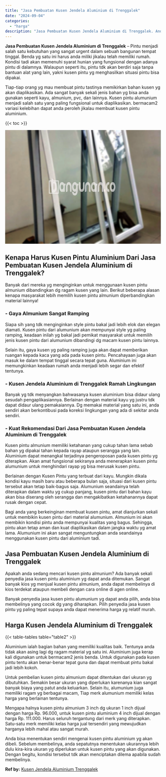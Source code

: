 ```yaml
---
title: "Jasa Pembuatan Kusen Jendela Aluminium di Trenggalek"
date: "2024-09-04"
categories: 
  - "harga"
description: "Jasa Pembuatan Kusen Jendela Aluminium di Trenggalek. Anda bisa menentukan sendiri mengenai kusen pintu aluminium yg akan dibeli. Sebelum membelinya, anda se..."
---
```


**Jasa Pembuatan Kusen Jendela Aluminium di Trenggalek** – Pintu menjadi salah satu kebutuhan yang sangat urgent dalam sebuah bangunan tempat tinggal. Benda yg satu ini harus anda miliki jikalau telah memiliki rumah. Kondisi tadi akan memenuhi syarat hunian yang fungsional dengan adanya pintu di dalamnya. Walaupun seperti itu, pintu tdk akan berdiri saja tanpa bantuan alat yang lain, yakni kusen pintu yg menghasilkan situasi pintu bisa dipakai.

Tiap-tiap orang yg mau membuat pintu tastinya memikirkan bahan kusen yg akan diaplikasikan. Ada sangat banyak sekali jenis bahan yg bisa anda gunakan seperti kayu, almunium, pvc, dan lainnya. Kusen pintu alumunium menjadi salah satu yang paling fungsional untuk diaplikasikan. bermacam2 variasi kelebihan dapat anda peroleh jikalau membuat kusen pintu aluminium.

{{< toc >}}

![Jasa Pembuatan Kusen Jendela Aluminium di Trenggalek](/images/harga-kusen-jendela-alumunium-22.png)

## Kenapa Harus Kusen Pintu Aluminium Dari Jasa Pembuatan Kusen Jendela Aluminium di Trenggalek?

Banyak dari mereka yg menginginkan untuk menggunaan kusen pintu almunium dibandingkan dg ragam kusen yang lain. Berikut beberapa alasan kenapa masyarakat lebih memilih kusen pintu almunium diperbandingkan material lainnya!

### \- Gaya Almunium Sangat Ramping

Siapa sih yang tdk menginginkan style pintu bakal jadi lebih elok dan elegan diamati. Kusen pintu dari alumunium akan mempunyai style yg paling ramping, keadaan inilah yg bakal jadi pemikat masyarakat untuk memilih jenis kusen pintu dari alumunium dibandingi dg macam kusen pintu lainnya.

Selain itu, gaya kusen yg paling ramping juga akan dapat memberikan ruangan kepada kaca yang ada pada kusen pintu. Pencahayaan juga akan masuk ke dalam tempat tinggal secara tepat guna. Aluminium ini memungkinkan keadaan rumah anda menjadi lebih segar dan efektif tentunya.

### \- Kusen Jendela Aluminium di Trenggalek Ramah Lingkungan

Banyak yg tdk menyangkan bahwasanya kusen aluminium bisa didaur ulang sesudah pengaplikasiannya. Berlainan dengan material kayu yg justru tdk dapat didaur ulang pemakaiannya. Dg memakai material yang satu ini, anda sendiri akan berkontibusi pada koreksi lingkungan yang ada di sekitar anda sendiri.

### \- Kuat Rekomendasi Dari Jasa Pembuatan Kusen Jendela Aluminium di Trenggalek

Kusen pintu almunium memiliki ketahanan yang cukup tahan lama sebab bahan yg dipakai tahan kepada rayap ataupun serangga yang lain. Aluminium dapat menangkal terjadinya pengeroposan pada kusen pintu yg diterapkan. Akan amat fungsional sekiranya anda menerapkan kusen pintu alumunium untuk menghindari rayap yg bisa merusak kusen pintu.

Berlainan dengan Kusen Pintu yang terbuat dari kayu. Mungkin dikala kondisi kayu masih baru atau beberapa bulan saja, situasi dari kusen pintu tersebut akan tetap baik-bagus saja. Alumunium seandainya telah diterapkan dalam waktu yg cukup panjang, kusen pintu dari bahan kayu akan bisa diserang oleh serangga dan mengakibatkan ketahanannya dapat rusak dengan cepat.

Bagi anda yang berkeinginan membuat kusen pintu, amat dianjurkan sekali untuk membikin kusen pintu dari material alumunium. Almunium ini akan membikin kondisi pintu anda mempunyai kualitas yang bagus. Sehingga, pintu akan tetap aman dan kuat diaplikasikan dalam jangka waktu yg amat lama. Alumunium ini akan sangat menguntungkan anda seandainya menggunakan kusen pintu dari aluminium tadi.

## Jasa Pembuatan Kusen Jendela Aluminium di Trenggalek

Apakah anda sedang mencari kusen pintu almunium? Ada banyak sekali penyedia jasa kusen pintu aluminium yg dapat anda ditemukan. Sangat banyak kios yg menjual kusen pintu almunium, anda dapat membelinya di kios terdekat ataupun membeli dengan cara online di agen online.

Banyak penyedia jasa kusen pintu alumunium yg dapat anda pilih, anda bisa membelinya yang cocok dg yang diharapkan. Pilih penyedia jasa kusen pintu yg paling tepat supaya anda dapat menerima harga yg relatif murah.

## Harga Kusen Jendela Aluminium di Trenggalek

{{< table-tables table="table2" >}}

Aluminium ialah bagian bahan yang memiliki kualitas baik. Tentunya anda tidak akan asing lagi dg ragam material yg satu ini. Aluminium juga kerap kali digunakan untuk bermacam2 jenis benda. Untuk digunakan pada kusen pintu tentu akan benar-benar tepat guna dan dapat membuat pintu bakal jadi lebih kokoh.

Untuk pembelian kusen pintu almunium dapat ditentukan dari ukuran yg dibutuhkan. Semakin besar ukuran yang diperlukan karenanya kian sangat banyak biaya yang patut anda keluarkan. Selain itu, alumunium juga memiliki ragam yg berbagai macam, Tiap merk alumunium memiliki kelas harga yang berlainan tentunya.

Mengapa halnya kusen pintu almunium 3 inch dg ukuran 1 inch dijual dengan harga Rp. 96.000, untuk kusen pintu aluminium 4 inch dijual dengan harga Rp. 111.000. Harus seluruh tergantung dari merk yang diterapkan. Satu-satu merk memiliki kelas harga jual tersendiri yang mewujudkan harganya lebih mahal atau sangat murah.

Anda bisa menentukan sendiri mengenai kusen pintu aluminium yg akan dibeli. Sebelum membelinya, anda sepatutnya menentukan ukurannya lebih dulu kira-kira ukuran yg diperlukan untuk kusen pintu yang akan digunakan. Dengan begitu, kondisi tersebut tdk akan menciptakan dilema apabila sudah membelinya.

**Ref by:** [Kusen Jendela Aluminium Trenggalek](https://id.wikipedia.org/wiki/Kusen)
